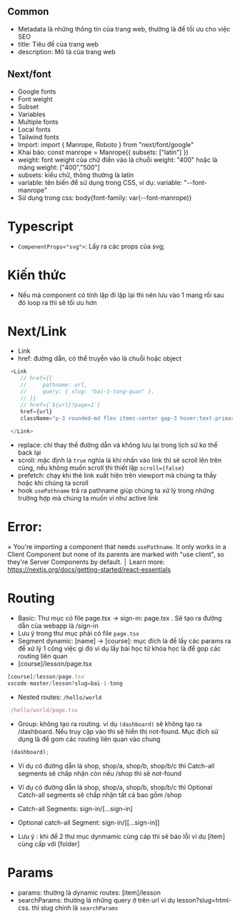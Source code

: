 ## Common
- Metadata là những thông tin của trang web, thường là để tối ưu cho việc SEO
- title: Tiêu đề của trang web
- description: Mô tả của trang web

## Next/font
- Google fonts
- Font weight
- Subset
- Variables
- Multiple fonts
- Local fonts
- Tailwind fonts
- Import: import { Manrope, Roboto } from "next/font/google"
- Khai báo: const manrope = Manrope({ subsets: ["latin"] })
- weight: font weight của chữ điền vào là chuỗi weight: "400" hoặc là mảng weight: ["400","500"]
- subsets: kiểu chữ, thông thường là latin
- variable: tên biến để sử dụng trong CSS, ví dụ: variable: "--font-manrope"
- Sử dụng trong css: body{font-family: var(--font-manrope)}

# Typescript
- `CompenentProps<"svg">`: Lấy ra các props của svg;
# Kiến thức 
- Nếu mà component có tính lặp đi lặp lại thì nên lưu vào 1 mang rồi sau đó loop ra thì sẽ tối ưu hơn
# Next/Link
- Link
- href: đường dẫn, có thể truyền vào là chuỗi hoặc object
```js
 <Link
    // href={{
    //     pathname: url,
    //     query: { slug: "bai-1-tong-quan" },
    // }}
    // href={`${url}?page=1`}
    href={url}
    className="p-3 rounded-md flex items-center gap-3 hover:text-primary hover:bg-primary hover:bg-opacity-10 transition-all">
    
 </Link>
```
- replace: chỉ thay thế đường dẫn và không lưu lại trong lịch sử ko thể back lại
- scroll: mặc định là `true` nghĩa là khi nhấn vào link thì sẽ scroll lên trên cùng, nếu không muốn scroll thì thiết lập `scroll={false}`
- prefetch: chạy khi thẻ link xuất hiện trên viewport mà chúng ta thấy hoặc khi chúng ta scroll
- hook `usePathname` trả ra pathname giúp chúng ta xử lý trong những trường hợp mà chúng ta muốn ví như active link
# Error: 
  × You're importing a component that needs `usePathname`. It only works in a Client Component but none of its parents are marked with "use client", so they're Server Components by default.
  │ Learn more: https://nextjs.org/docs/getting-started/react-essentials

# Routing
- Basic: Thư mục có file page.tsx -> sign-in: page.tsx . Sẽ tạo ra đường dẫn của webapp là /sign-in
- Lưu ý trong thư mục phải có file `page.tsx`
- Segment dynamic: [name] -> [course]: mục đích là để lấy các params ra để xử lý 1 công việc gì đó ví dụ lấy bài học từ khóa học là để gop các routing liên quan
- [course]/lesson/page.tsx

```ts
[course]/lesson/page.tsx
vscode-master/lesson?slug=bai-1-tong
```

- Nested routes:  `/hello/world`
```js
 /hello/world/page.tsx
```

- Group: không tạo ra routing. ví dụ `(dashboard)` sẽ không tạo ra /dashboard. Nếu truy cập vào thì sẽ hiển thị not-found. Mục đích sử dụng là để gom các routing liên quan vào chung
```js
 (dashboard);
```
- Ví dụ có đường dẫn là shop, shop/a, shop/b, shop/b/c thì Catch-all segments sẽ chấp nhận còn nếu /shop thì sẽ not-found
- Ví dụ có đường dẫn là shop, shop/a, shop/b, shop/b/c thì Optional Catch-all segments sẽ chấp nhận tất cả bao gồm /shop
- Catch-all Segments: sign-in/[...sign-in]
- Optional catch-all Segment: sign-in/[[...sign-in]]

- Lưu ý : khi để 2 thư mục dynmamic cùng cáp thì sẽ báo lỗi ví dụ [item] cùng cấp với [folder]
# Params

- params: thường là dynamic routes: [item]/lesson
- searchParams: thường là những query ở trên url ví dụ lesson?slug=html-css. thì slug chính là `searchParams`
